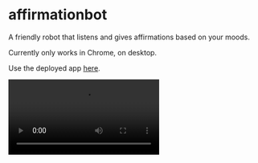 # affirmationbot

A friendly robot that listens and gives affirmations based on your moods.

Currently only works in Chrome, on desktop.

Use the deployed app [here](https://letakeane.github.io/affirmationbot/).

![initial animation](https://i.giphy.com/media/QdykXxviBNQTqMHING/source.mp4?cid=790b761122da1346d8d9ca7bed82e399155168e05b886e2e&rid=source.mp4&ct=g)
